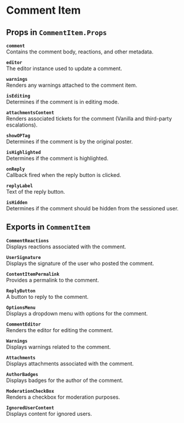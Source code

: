 # Comment Item

## Props in `CommentItem.Props`

**`comment`**  
Contains the comment body, reactions, and other metadata.

**`editor`**  
The editor instance used to update a comment.

**`warnings`**  
Renders any warnings attached to the comment item.

**`isEditing`**  
Determines if the comment is in editing mode.

**`attachmentsContent`**  
Renders associated tickets for the comment (Vanilla and third-party escalations).

**`showOPTag`**  
Determines if the comment is by the original poster.

**`isHighlighted`**  
Determines if the comment is highlighted.

**`onReply`**  
Callback fired when the reply button is clicked.

**`replyLabel`**  
Text of the reply button.

**`isHidden`**  
Determines if the comment should be hidden from the sessioned user.

## Exports in `CommentItem`

**`CommentReactions`**  
Displays reactions associated with the comment.

**`UserSignature`**  
Displays the signature of the user who posted the comment.

**`ContentItemPermalink`**  
Provides a permalink to the comment.

**`ReplyButton`**  
A button to reply to the comment.

**`OptionsMenu`**  
Displays a dropdown menu with options for the comment.

**`CommentEditor`**  
Renders the editor for editing the comment.

**`Warnings`**  
Displays warnings related to the comment.

**`Attachments`**  
Displays attachments associated with the comment.

**`AuthorBadges`**  
Displays badges for the author of the comment.

**`ModerationCheckBox`**  
Renders a checkbox for moderation purposes.

**`IgnoredUserContent`**  
Displays content for ignored users.
